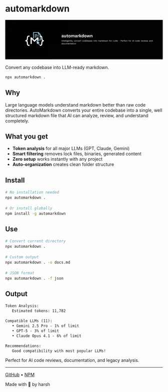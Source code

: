 # automarkdown
![AutoMarkdown](./assets/automarkdown.png)

Convert any codebase into LLM-ready markdown.

```bash
npx automarkdown .
```

## Why

Large language models understand markdown better than raw code directories. AutoMarkdown converts your entire codebase into a single, well structured markdown file that AI can analyze, review, and understand completely.

## What you get

- **Token analysis** for all major LLMs (GPT, Claude, Gemini)
- **Smart filtering** removes lock files, binaries, generated content
- **Zero setup** works instantly with any project
- **Auto-organization** creates clean folder structure

## Install

```bash
# No installation needed
npx automarkdown .

# Or install globally
npm install -g automarkdown
```

## Use

```bash
# Convert current directory
npx automarkdown .

# Custom output
npx automarkdown . -o docs.md

# JSON format
npx automarkdown . -f json
```

## Output

```
Token Analysis:
   Estimated tokens: 11,782

Compatible LLMs (11):
   • Gemini 2.5 Pro - 1% of limit
   • GPT-5 - 3% of limit
   • Claude Opus 4.1 - 6% of limit

Recommendations:
   Good compatibility with most popular LLMs!
```

Perfect for AI code reviews, documentation, and legacy analysis.

---

[GitHub](https://github.com/harshpreet931/autoMarkdown) • [NPM](https://www.npmjs.com/package/automarkdown)

Made with 💜 by harsh